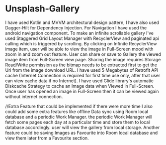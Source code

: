 # Unsplash-Gallery
I have used Kotlin and MVVM architectural design pattern, I have also used Dagger-Hilt for Dependency Injection. For Navigation I have used the android navigation component.
To make an infinite scrollable gallery I've used Staggered Grid Layout Manager with RecyclerView and paginated api calling which is triggered by scrolling.
By clicking on Infinite RecyclerView image item, user will be able to view the image in Full-Screen mood with zoom in and zoom out feature.
User can share or save to Gallery the viewed image item from Full-Screen view page.
Sharing the image requires Storage Read/Write permission as the bitmap needs to be extracted first to get the Uri from the image download URL.
I have used 5 Megabytes of Retrofit API cache (Internet Connection is required for first time use only, after that user can view cache data if no Internet).
I have used Glide library's automatic Diskcache Strategy to cache an Image data when Viewed in Full-Screen. Once user has opened an image in Full-Screen then it can be viewed again without internet connection.

//Extra Feature that could be implemented if there were more time
I also could add some extra features like offline Data sync using Room local database and a periodic Work Manager. 
the periodic Work Manager will fetch some pages each day at a particular time and store them to local database accordingly. user will view the gallery from local storage. 
Another feature could be saving Images as Favourite into Room local database and view them later from a Favourite section.
